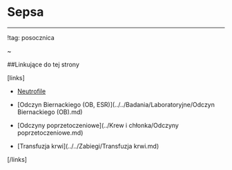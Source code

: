 # Sepsa



***

!tag: posocznica

~



##Linkujące do tej strony

[links]

- [Neutrofile](../../Badania/Laboratoryjne/Neutrofile.md)

- [Odczyn Biernackiego (OB, ESR)](../../Badania/Laboratoryjne/Odczyn Biernackiego (OB).md)

- [Odczyny poprzetoczeniowe](../Krew i chłonka/Odczyny poprzetoczeniowe.md)

- [Transfuzja krwi](../../Zabiegi/Transfuzja krwi.md)


[/links]

